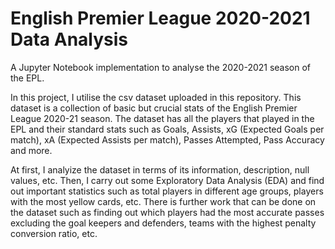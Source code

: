 # English Premier League 2020-2021 Data Analysis
 A Jupyter Notebook implementation to analyse the 2020-2021 season of the EPL.

In this project, I utilise the csv dataset uploaded in this repository. This dataset is a collection of basic but crucial stats of the English Premier League 2020-21 season. The dataset has all the players that played in the EPL and their standard stats such as Goals, Assists, xG (Expected Goals per match), xA (Expected Assists per match), Passes Attempted, Pass Accuracy and more.

At first, I analyize the dataset in terms of its information, description, null values, etc. Then, I carry out some Exploratory Data Analysis (EDA) and find out important statistics such as total players in different age groups, players with the most yellow cards, etc. There is further work that can be  done on the dataset such as finding out which players had the most accurate passes excluding the goal keepers and defenders, teams with the highest penalty conversion ratio, etc.
